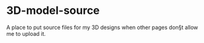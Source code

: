# 3D-model-source
A place to put source files for my 3D designs when other pages don§t allow me to upload it.
